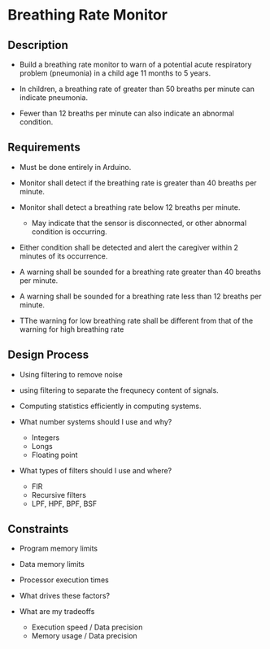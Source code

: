 # Breathing Rate Monitor

## Description

- Build a breathing rate monitor to warn of a potential acute respiratory problem (pneumonia) in a child age 11 months to 5 years.

- In children, a breathing rate of greater than 50 breaths per minute can indicate pneumonia.

- Fewer than 12 breaths per minute can also indicate an abnormal condition.

## Requirements

- Must be done entirely in Arduino.

- Monitor shall detect if the breathing rate is greater than 40 breaths per minute.

- Monitor shall detect a breathing rate below 12 breaths per minute.

  - May indicate that the sensor is disconnected, or other abnormal condition is occurring.

- Either condition shall be detected and alert the caregiver within 2 minutes of its occurrence.

- A warning shall be sounded for a breathing rate greater than 40 breaths per minute.

- A warning shall be sounded for a breathing rate less than 12 breaths per minute.

- TThe warning for low breathing rate shall be different from that of the warning for high breathing rate

## Design Process

- Using filtering to remove noise

- using filtering to separate the frequnecy content of signals.

- Computing statistics efficiently in computing systems.

- What number systems should I use and why?

  - Integers
  - Longs
  - Floating point

- What types of filters should I use and where?

  - FIR
  - Recursive filters
  - LPF, HPF, BPF, BSF

## Constraints

- Program memory limits

- Data memory limits

- Processor execution times

- What drives these factors?

- What are my tradeoffs
  - Execution speed / Data precision
  - Memory usage / Data precision
